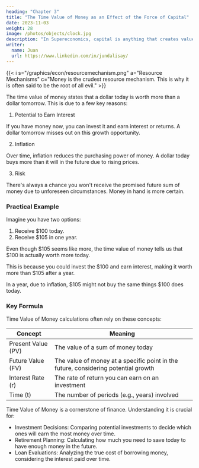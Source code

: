 ```yaml
---
heading: "Chapter 3"
title: "The Time Value of Money as an Effect of the Force of Capital"
date: 2023-11-03
weight: 28
image: /photos/objects/clock.jpg
description: "In Supereconomics, capital is anything that creates value"
writer:
  name: Juan
  url: https://www.linkedin.com/in/jundalisay/
---
```



<!-- The Force of Capital 
The Time Value of Capital  -->
{{< i s="/graphics/econ/resourcemechanism.png" a="Resource Mechanisms" c="Money is the crudest resource mechanism. This is why it is often said to be the root of all evil." >}}

The time value of money states that a dollar today is worth more than a dollar tomorrow. This is due to a few key reasons:

1. Potential to Earn Interest

If you have money now, you can invest it and earn interest or returns. A dollar tomorrow misses out on this growth opportunity.

2. Inflation

Over time, inflation reduces the purchasing power of money. A dollar today buys more than it will in the future due to rising prices.

3. Risk

There's always a chance you won't receive the promised future sum of money due to unforeseen circumstances. Money in hand is more certain.


### Practical Example

Imagine you have two options:

1. Receive $100 today.
2. Receive $105 in one year.

Even though $105 seems like more, the time value of money tells us that $100 is actually worth more today. 

This is because you could invest the $100 and earn interest, making it worth more than $105 after a year.

In a year, due to inflation, $105 might not buy the same things $100 does today.


### Key Formula

Time Value of Money calculations often rely on these concepts:

Concept | Meaning
--- | ---
Present Value (PV) | The value of a sum of money today
Future Value (FV) | The value of money at a specific point in the future, considering potential growth
Interest Rate (r) | The rate of return you can earn on an investment
Time (t) | The number of periods (e.g., years) involved



Time Value of Money is a cornerstone of finance. Understanding it is crucial for:

- Investment Decisions: Comparing potential investments to decide which ones will earn the most money over time.
- Retirement Planning: Calculating how much you need to save today to have enough money in the future.
- Loan Evaluations: Analyzing the true cost of borrowing money, considering the interest paid over time.

